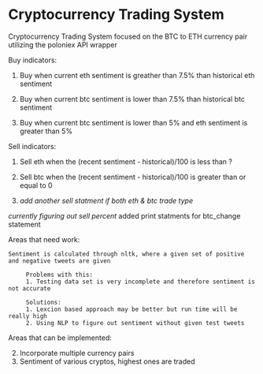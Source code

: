 # Cryptocurrency Trading System
Cryptocurrency Trading System focused on the BTC to ETH currency pair utilizing the poloniex API wrapper

Buy indicators: 

   1. Buy when current eth sentiment is greather than 7.5% than historical eth sentiment
   
   2. Buy when current btc sentiment is lower than 7.5% than historical btc sentiment
   
   3. Buy when current btc sentiment is lower than 5% and eth sentiment is greater than 5%

Sell indicators:
   1. Sell eth when the (recent sentiment - historical)/100 is less than ?
   
   2. Sell btc when the (recent sentiment - historical)/100 is greater than or equal to 0
   
   3. *add another sell statment if both eth & btc trade type*

*currently figuring out sell percent*
added print statments for btc_change statement

Areas that need work: 

    Sentiment is calculated through nltk, where a given set of positive and negative tweets are given

         Problems with this: 
         1. Testing data set is very incomplete and therefore sentiment is not accurate

         Solutions:
         1. Lexcion based approach may be better but run time will be really high 
         2. Using NLP to figure out sentiment without given test tweets


Areas that can be implemented:

2. Incorporate multiple currency pairs
3. Sentiment of various cryptos, highest ones are traded

